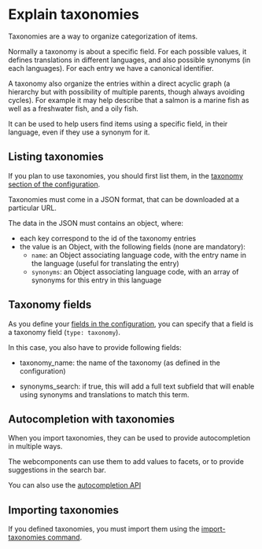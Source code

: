 # Explain taxonomies

Taxonomies are a way to organize categorization of items.

Normally a taxonomy is about a specific field.
For each possible values, it defines translations in different languages, and also possible synonyms (in each languages).
For each entry we have a canonical identifier.

A taxonomy also organize the entries within a direct acyclic graph (a hierarchy but with possibility of multiple parents, though always avoiding cycles).
For example it may help describe that a salmon is a marine fish as well as a freshwater fish, and a oily fish.

It can be used to help users find items using a specific field, in their language, even if they use a synonym for it.

## Listing taxonomies

If you plan to use taxonomies, you should first list them, in the [taxonomy section of the configuration](./ref-config/searchalicious-config-schema.html#indices_additionalProperties_taxonomy).

Taxonomies must come in a JSON format, that can be downloaded at a particular URL.

The data in the JSON must contains an object, where:
* each key correspond to the id of the taxonomy entries
* the value is an Object, with the following fields (none are mandatory):
  * `name`: an Object associating language code,
    with the entry name in the language (useful for translating the entry)
  * `synonyms`: an Object associating language code,
    with an array of synonyms for this entry in this language

## Taxonomy fields

As you define your [fields in the configuration](./explain-configuration.md#fields),
you can specify that a field is a taxonomy field (`type: taxonomy`).

In this case, you also have to provide following fields:
* taxonomy_name: the name of the taxonomy (as defined in the configuration)

* synonyms_search: if true,
  this will add a full text subfield that will enable using synonyms and translations to match this term.


## Autocompletion with taxonomies

When you import taxonomies, they can be used to provide autocompletion in multiple ways.

The webcomponents can use them to add values to facets,
or to provide suggestions in the search bar.

You can also use the [autocompletion API](../ref-openapi/#operation/taxonomy_autocomplete_autocomplete_get)

## Importing taxonomies

If you defined taxonomies,
you must import them using the [import-taxonomies command](../devs/ref-python/cli.html#python3-m-app-import-taxonomies).
